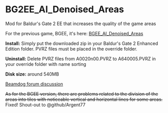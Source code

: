 # BG2EE_AI_Denoised_Areas
Mod for Baldur's Gate 2 EE that increases the quality of the game areas

For the previous game, BGEE, it's here: [BGEE_AI_Denoised_Areas](https://github.com/WillScarlettOhara/BGEE_AI_Denoised_Areas)

**Install:** Simply put the downloaded zip in your Baldur's Gate 2 Enhanced Edition folder. PVRZ files must be placed in the override folder.

**Uninstall:** Delete PVRZ files from A0020n00.PVRZ to A640005.PVRZ in your override folder with name sorting

**Disk size:** around 540MB

[Beamdog forum discussion](https://forums.beamdog.com/discussion/83893/mod-alpha-ai-denoised-areas)

~~As for the BGEE version, there are problems related to the division of the areas into tiles with noticeable vertical and horizontal lines for some areas.~~
Fixed! Shout-out to @github/Argent77
